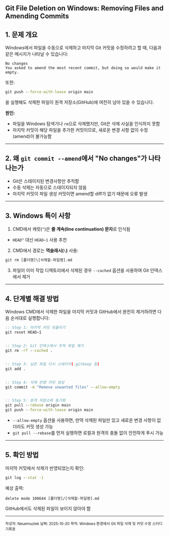## Git File Deletion on Windows: Removing Files and Amending Commits


## 1. 문제 개요


Windows에서 파일을 수동으로 삭제하고 마지막 Git 커밋을 수정하려고 할 때, 다음과 같은 메시지가 나타날 수 있습니다:


```
No changes
You asked to amend the most recent commit, but doing so would make it empty.
```


또한:


```cmd
git push --force-with-lease origin main
```


을 실행해도 삭제한 파일이 원격 저장소(GitHub)에 여전히 남아 있을 수 있습니다.


**원인:**
- 파일을 Windows 탐색기나 `rm`으로 삭제했지만, Git은 삭제 사실을 인식하지 못함
- 마지막 커밋이 해당 파일을 추가한 커밋이므로, 새로운 변경 사항 없이 수정(amend)이 불가능함


---


## 2. 왜 `git commit --amend`에서 "No changes"가 나타나는가


- Git은 스테이지된 변경사항만 추적함
- 수동 삭제는 자동으로 스테이지되지 않음
- 마지막 커밋이 파일 생성 커밋이면 amend할 diff가 없기 때문에 오류 발생


---


## 3. Windows 특이 사항


1. CMD에서 캐럿(`^`)은 **줄 계속(line continuation) 문자**로 인식됨
- `HEAD^` 대신 `HEAD~1` 사용 추천
2. CMD에서 경로는 **역슬래시(`\`)** 사용:
```cmd
git rm [폴더명]\[삭제할-파일명].md
```
3. 파일이 이미 작업 디렉토리에서 삭제된 경우 `--cached` 옵션을 사용하여 Git 인덱스에서 제거


---


## 4. 단계별 해결 방법


Windows CMD에서 삭제한 파일을 마지막 커밋과 GitHub에서 완전히 제거하려면 다음 순서대로 실행합니다:


```cmd
:: Step 1: 마지막 커밋 되돌리기
git reset HEAD~1


:: Step 2: Git 인덱스에서 추적 파일 제거
git rm -rf --cached .


:: Step 3: 남은 파일 다시 스테이지(.gitkeep 등)
git add .


:: Step 4: 삭제 반영 커밋 생성
git commit -m "Remove unwanted files" --allow-empty


:: Step 5: 원격 저장소와 동기화
git pull --rebase origin main
git push --force-with-lease origin main
```


- `--allow-empty` 옵션을 사용하면, 만약 삭제된 파일만 있고 새로운 변경 사항이 없더라도 커밋 생성 가능
- `git pull --rebase`를 먼저 실행하면 로컬과 원격의 충돌 없이 안전하게 푸시 가능


---


## 5. 확인 방법


마지막 커밋에서 삭제가 반영되었는지 확인:


```cmd
git log --stat -1
```


예상 출력:


```
delete mode 100644 [폴더명]/[삭제할-파일명].md
```


GitHub에서도 삭제된 파일이 보이지 않아야 함


---


<sub>작성자: Neuemuziek
날짜: 2025-10-20
목적: Windows 환경에서 Git 파일 삭제 및 커밋 수정 스터디 기록용</sub>
